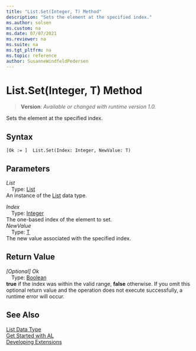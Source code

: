 ```yaml
---
title: "List.Set(Integer, T) Method"
description: "Sets the element at the specified index."
ms.author: solsen
ms.custom: na
ms.date: 07/07/2021
ms.reviewer: na
ms.suite: na
ms.tgt_pltfrm: na
ms.topic: reference
author: SusanneWindfeldPedersen
---
```

[//]: # (START>DO_NOT_EDIT)
[//]: # (IMPORTANT:Do not edit any of the content between here and the END>DO_NOT_EDIT.)
[//]: # (Any modifications should be made in the .xml files in the ModernDev repo.)
# List.Set(Integer, T) Method
> **Version**: _Available or changed with runtime version 1.0._

Sets the element at the specified index.


## Syntax
```AL
[Ok := ]  List.Set(Index: Integer, NewValue: T)
```
## Parameters
*List*  
&emsp;Type: [List](list-data-type.md)  
An instance of the [List](list-data-type.md) data type.  

*Index*  
&emsp;Type: [Integer](../integer/integer-data-type.md)  
The one-based index of the element to set.  
*NewValue*  
&emsp;Type: [T](list-data-type.md)  
The new value associated with the specified index.  


## Return Value
*[Optional] Ok*  
&emsp;Type: [Boolean](../boolean/boolean-data-type.md)  
**true** if the index was within the valid range, **false** otherwise. If you omit this optional return value and the operation does not execute successfully, a runtime error will occur.  


[//]: # (IMPORTANT: END>DO_NOT_EDIT)
## See Also
[List Data Type](list-data-type.md)  
[Get Started with AL](../../devenv-get-started.md)  
[Developing Extensions](../../devenv-dev-overview.md)